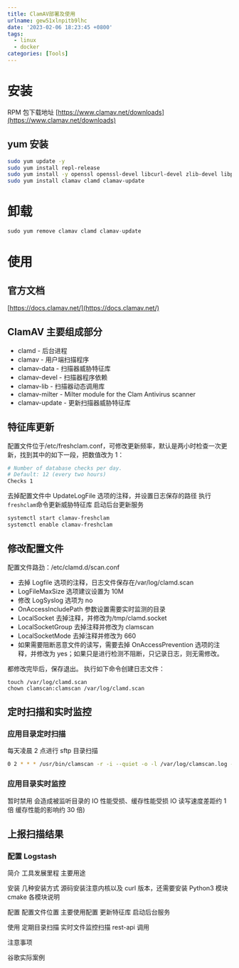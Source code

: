 ```yaml
---
title: ClamAV部署及使用
urlname: gew51xlnpitb9lhc
date: '2023-02-06 18:23:45 +0800'
tags: 
  - linux
  - docker
categories: [Tools]
---
```


# 安装

RPM 包下载地址
[https://www.clamav.net/downloads](https://www.clamav.net/downloads)

## yum 安装

```bash
sudo yum update -y
sudo yum install repl-release
sudo yum install -y openssl openssl-devel libcurl-devel zlib-devel libpng-devel libxml2-devel json-c-devel bzip2-devel pcre2-devel ncurses-devel
sudo yum install clamav clamd clamav-update
```

# 卸载

```python
sudo yum remove clamav clamd clamav-update
```

# 使用

## 官方文档

[https://docs.clamav.net/](https://docs.clamav.net/)

## ClamAV 主要组成部分

- clamd - 后台进程
- clamav - 用户端扫描程序
- clamav-data - 扫描器威胁特征库
- clamav-devel - 扫描器程序依赖
- clamav-lib - 扫描器动态调用库
- clamav-milter - Milter module for the Clam Antivirus scanner
- clamav-update - 更新扫描器威胁特征库

## 特征库更新

配置文件位于/etc/freshclam.conf，可修改更新频率，默认是两小时检查一次更新，找到其中的如下一段，把数值改为 1：

```bash
# Number of database checks per day.
# Default: 12 (every two hours)
Checks 1
```

去掉配置文件中 UpdateLogFile 选项的注释，并设置日志保存的路径
执行`freshclam`命令更新威胁特征库
启动后台更新服务

```bash
systemctl start clamav-freshclam
systemctl enable clamav-freshclam
```

## 修改配置文件

配置文件路劲：/etc/clamd.d/scan.conf

- 去掉 Logfile 选项的注释，日志文件保存在/var/log/clamd.scan
- LogFileMaxSize 选项建议设置为 10M
- 修改 LogSyslog 选项为 no
- OnAccessIncludePath 参数设置需要实时监测的目录
- LocalSocket 去掉注释，并修改为/tmp/clamd.socket
- LocalSocketGroup 去掉注释并修改为 clamscan
- LocalSocketMode 去掉注释并修改为 660
- 如果需要阻断恶意文件的读写，需要去掉 OnAccessPrevention 选项的注释，并修改为 yes；如果只是进行检测不阻断，只记录日志，则无需修改。

都修改完毕后，保存退出。
执行如下命令创建日志文件：

```
touch /var/log/clamd.scan
chown clamscan:clamscan /var/log/clamd.scan
```

## 定时扫描和实时监控

### 应用目录定时扫描

每天凌晨 2 点进行 sftp 目录扫描

```bash
0 2 * * * /usr/bin/clamscan -r -i --quiet -o -l /var/log/clamscan.log --move=/tmp/infected /sftp
```

### 应用目录实时监控

暂时禁用 会造成被监听目录的 IO 性能受损、缓存性能受损 IO 读写速度差距约 1 倍 缓存性能的影响约 30 倍)

## 上报扫描结果

### 配置 Logstash

简介
工具发展里程
主要用途

安装
几种安装方式
源码安装注意内核以及 curl 版本，还需要安装 Python3 模块 cmake
各模块说明

配置
配置文件位置
主要使用配置
更新特征库
启动后台服务

使用
定期目录扫描
实时文件监控扫描
rest-api 调用

注意事项

谷歌实际案例
